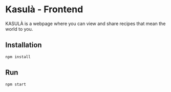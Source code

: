 # Kasulà - Frontend
  
KASULÀ is a webpage where you can view and share recipes that mean the world to you.
  
## Installation
  
```
npm install
```

## Run 

```
npm start
```